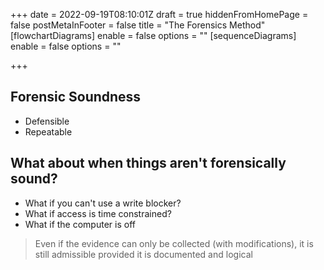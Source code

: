 +++
date = 2022-09-19T08:10:01Z
draft = true
hiddenFromHomePage = false
postMetaInFooter = false
title = "The Forensics Method"
[flowchartDiagrams]
enable = false
options = ""
[sequenceDiagrams]
enable = false
options = ""

+++
## Forensic Soundness

* Defensible
* Repeatable

## What about when things aren't forensically sound?

* What if you can't use a write blocker?
* What if access is time constrained?
* What if the computer is off

> Even if the evidence can only be collected (with modifications), it is still admissible provided it is documented and logical